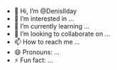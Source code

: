 - 👋 Hi, I’m @DenisIlday
- 👀 I’m interested in ...
- 🌱 I’m currently learning ...
- 💞️ I’m looking to collaborate on ...
- 📫 How to reach me ...
- 😄 Pronouns: ...
- ⚡ Fun fact: ...

<!---
DenisIlday/DenisIlday is a ✨ special ✨ repository because its `README.md` (this file) appears on your GitHub profile.
You can click the Preview link to take a look at your changes.
--->
